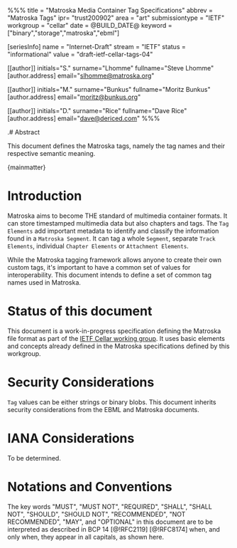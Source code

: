 %%%
title = "Matroska Media Container Tag Specifications"
abbrev = "Matroska Tags"
ipr= "trust200902"
area = "art"
submissiontype = "IETF"
workgroup = "cellar"
date = @BUILD_DATE@
keyword = ["binary","storage","matroska","ebml"]

[seriesInfo]
name = "Internet-Draft"
stream = "IETF"
status = "informational"
value = "draft-ietf-cellar-tags-04"

[[author]]
initials="S."
surname="Lhomme"
fullname="Steve Lhomme"
[author.address]
 email="slhomme@matroska.org"

[[author]]
initials="M."
surname="Bunkus"
fullname="Moritz Bunkus"
  [author.address]
  email="moritz@bunkus.org"

[[author]]
initials="D."
surname="Rice"
fullname="Dave Rice"
  [author.address]
  email="dave@dericed.com"
%%%

.# Abstract

This document defines the Matroska tags, namely the tag names and their respective semantic meaning.

{mainmatter}

# Introduction

Matroska aims to become THE standard of multimedia container formats. It can store timestamped multimedia data but also chapters and tags. The `Tag Elements` add important metadata to identify and classify the information found in a `Matroska Segment`. It can tag a whole `Segment`, separate `Track Elements`, individual `Chapter Elements` or `Attachment Elements`.

While the Matroska tagging framework allows anyone to create their own custom tags, it's important to have a common set of values for interoperability. This document intends to define a set of common tag names used in Matroska.

# Status of this document

This document is a work-in-progress specification defining the Matroska file format as part of the [IETF Cellar working group](https://datatracker.ietf.org/wg/cellar/charter/). It uses basic elements and concepts already defined in the Matroska specifications defined by this workgroup.

# Security Considerations

`Tag` values can be either strings or binary blobs. This document inherits security considerations from the EBML and Matroska documents.

# IANA Considerations

To be determined.

# Notations and Conventions

The key words "MUST", "MUST NOT", "REQUIRED", "SHALL", "SHALL NOT", "SHOULD", "SHOULD NOT", "RECOMMENDED", "NOT RECOMMENDED", "MAY", and "OPTIONAL" in this document are to be interpreted as described in BCP 14 [@!RFC2119] [@!RFC8174] when, and only when, they appear in all capitals, as shown here.

